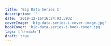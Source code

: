 ```yaml
---
title: 'Big Data Series I'
description: ''
date: '2019-12-16T16:24:03.593Z'
coverImage: 'big-data-series-i-cover-image.jpg'
bookCover: 'big-data-series-i-book-cover.jpg'
tags: ['เล่าหนังสือ']
draft: true
---
```

